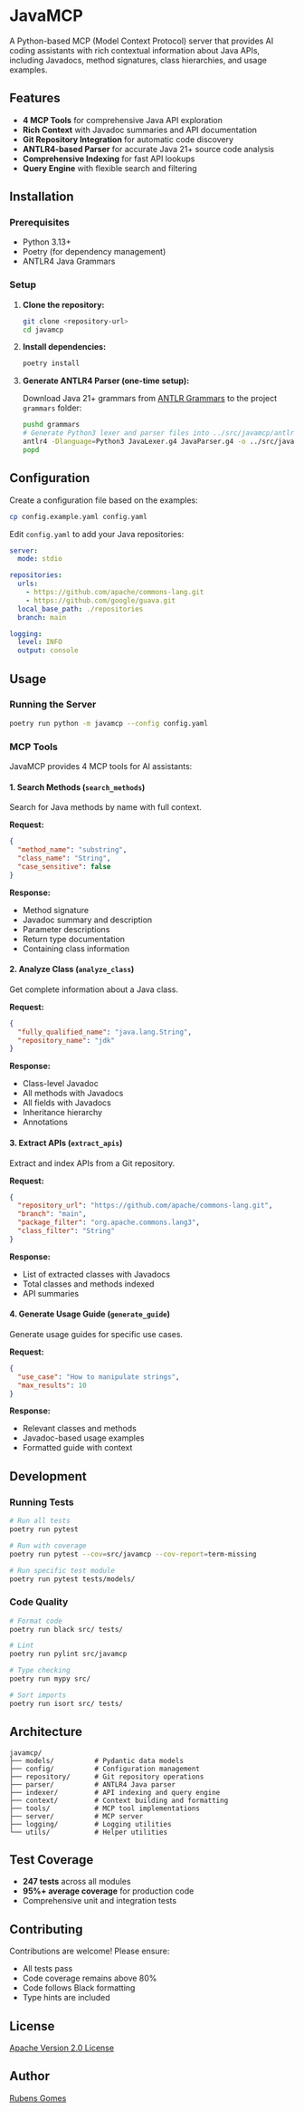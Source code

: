 # JavaMCP

A Python-based MCP (Model Context Protocol) server that provides AI coding assistants with rich contextual information about Java APIs, including Javadocs, method signatures, class hierarchies, and usage examples.

## Features

- **4 MCP Tools** for comprehensive Java API exploration
- **Rich Context** with Javadoc summaries and API documentation
- **Git Repository Integration** for automatic code discovery
- **ANTLR4-based Parser** for accurate Java 21+ source code analysis
- **Comprehensive Indexing** for fast API lookups
- **Query Engine** with flexible search and filtering

## Installation

### Prerequisites

- Python 3.13+
- Poetry (for dependency management)
- ANTLR4 Java Grammars

### Setup

1. **Clone the repository:**
   ```bash
   git clone <repository-url>
   cd javamcp
   ```

2. **Install dependencies:**
   ```bash
   poetry install
   ```

3. **Generate ANTLR4 Parser (one-time setup):**

   Download Java 21+ grammars from [ANTLR Grammars](https://github.com/antlr/grammars-v4/tree/master/java/java) to the project `grammars` folder:

   ```bash
   pushd grammars
   # Generate Python3 lexer and parser files into ../src/javamcp/antlr4
   antlr4 -Dlanguage=Python3 JavaLexer.g4 JavaParser.g4 -o ../src/javamcp/antlr4
   popd
   ```

## Configuration

Create a configuration file based on the examples:

```bash
cp config.example.yaml config.yaml
```

Edit `config.yaml` to add your Java repositories:

```yaml
server:
  mode: stdio

repositories:
  urls:
    - https://github.com/apache/commons-lang.git
    - https://github.com/google/guava.git
  local_base_path: ./repositories
  branch: main

logging:
  level: INFO
  output: console
```

## Usage

### Running the Server

```bash
poetry run python -m javamcp --config config.yaml
```

### MCP Tools

JavaMCP provides 4 MCP tools for AI assistants:

#### 1. Search Methods (`search_methods`)
Search for Java methods by name with full context.

**Request:**
```json
{
  "method_name": "substring",
  "class_name": "String",
  "case_sensitive": false
}
```

**Response:**
- Method signature
- Javadoc summary and description
- Parameter descriptions
- Return type documentation
- Containing class information

#### 2. Analyze Class (`analyze_class`)
Get complete information about a Java class.

**Request:**
```json
{
  "fully_qualified_name": "java.lang.String",
  "repository_name": "jdk"
}
```

**Response:**
- Class-level Javadoc
- All methods with Javadocs
- All fields with Javadocs
- Inheritance hierarchy
- Annotations

#### 3. Extract APIs (`extract_apis`)
Extract and index APIs from a Git repository.

**Request:**
```json
{
  "repository_url": "https://github.com/apache/commons-lang.git",
  "branch": "main",
  "package_filter": "org.apache.commons.lang3",
  "class_filter": "String"
}
```

**Response:**
- List of extracted classes with Javadocs
- Total classes and methods indexed
- API summaries

#### 4. Generate Usage Guide (`generate_guide`)
Generate usage guides for specific use cases.

**Request:**
```json
{
  "use_case": "How to manipulate strings",
  "max_results": 10
}
```

**Response:**
- Relevant classes and methods
- Javadoc-based usage examples
- Formatted guide with context

## Development

### Running Tests

```bash
# Run all tests
poetry run pytest

# Run with coverage
poetry run pytest --cov=src/javamcp --cov-report=term-missing

# Run specific test module
poetry run pytest tests/models/
```

### Code Quality

```bash
# Format code
poetry run black src/ tests/

# Lint
poetry run pylint src/javamcp

# Type checking
poetry run mypy src/

# Sort imports
poetry run isort src/ tests/
```

## Architecture

```
javamcp/
├── models/          # Pydantic data models
├── config/          # Configuration management
├── repository/      # Git repository operations
├── parser/          # ANTLR4 Java parser
├── indexer/         # API indexing and query engine
├── context/         # Context building and formatting
├── tools/           # MCP tool implementations
├── server/          # MCP server
├── logging/         # Logging utilities
└── utils/           # Helper utilities
```

## Test Coverage

- **247 tests** across all modules
- **95%+ average coverage** for production code
- Comprehensive unit and integration tests

## Contributing

Contributions are welcome! Please ensure:
- All tests pass
- Code coverage remains above 80%
- Code follows Black formatting
- Type hints are included

## License

[Apache Version 2.0 License](LICENSE)

## Author

[Rubens Gomes](https://rubensgomes.com/)
